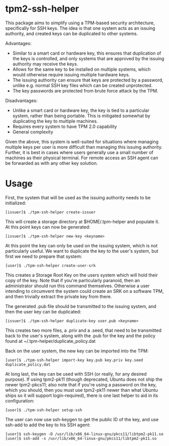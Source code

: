 tpm2-ssh-helper
===============
This package aims to simplify using a TPM-based security architecture,
specifically for SSH keys.  The idea is that one system acts as an issuing
authority, and created keys can be duplicated to other systems.

Advantages:
 * Similar to a smart card or hardware key, this ensures that duplication of
   the keys is controlled, and only systems that are approved by the issuing
   authority may receive the keys.
 * Allows for the same key to be installed on multiple systems, which would
   otherwise require issuing multiple hardware keys.
 * The issuing authority can ensure that keys are protected by a password,
   unlike e.g. normal SSH key files which can be created unprotected.
 * The key passwords are protected from brute force attack by the TPM.

Disadvantages:
 * Unlike a smart card or hardware key, the key is tied to a particular system,
   rather than being portable.  This is mitigated somewhat by duplicating the
   key to multiple machines.
 * Requires every system to have TPM 2.0 capability
 * General complexity

Given the above, this system is well-suited for situations where managing
multiple keys per user is more difficult than managing this issuing authority.
Further, it is best in cases where users generally use a small number of
machines as their physical terminal.  For remote access an SSH agent can be
forwarded as with any other key solution.

Usage
=====
First, the system that will be used as the issuing authority needs to be initialized:

    [issuer]$ ./tpm-ssh-helper create-issuer

This will create a storage directory at $HOME/.tpm-helper and populate it.  At
this point keys can now be generated:

    [issuer]$ ./tpm-ssh-helper new-key <keyname>

At this point the key can only be used on the issuing system, which is not
particularly useful.  We want to duplicate the key to the user's system, but
first we need to prepare that system:

    [user]$ ./tpm-ssh-helper create-user-srk

This creates a Storage Root Key on the users system which will hold their copy
of the key.  Note that if you're particularly paranoid, then an administrator
should run this command themselves.  Otherwise a user intending to circumvent
the system could create an SRK on a software TPM, and then trivially extract
the private key from there.

The generated .pub file should be transmitted to the issuing system, and then
the user key can be duplicated:

    [issuer]$ ./tpm-ssh-helper duplicate-key user.pub <keyname>

This creates two more files, a .priv and a .seed, that need to be transmitted
back to the user's system, along with the .pub for the key and the policy found
at ~/.tpm-helper/duplicate\_policy.dat

Back on the user system, the new key can be imported into the TPM:

    [user]$ ./tpm-ssh-helper import-key key.pub key.priv key.seed duplicate_policy.dat

At long last, the key can be used with SSH (or really, for any desired
purpose).  If using tpm2-pk11 (though deprecated, Ubuntu does not ship the newer
tpm2-pkcs11; also note that if you're using a password on the key, which you
should, then you must use tpm2-pk11 newer than what Ubuntu ships so it will
support login-required), there is one last helper to aid in its configuration:

    [user]$ ./tpm-ssh-helper setup-ssh

The user can now use ssh-keygen to get the public ID of the key, and use
ssh-add to add the key to his SSH agent:

    [user]$ ssh-keygen -D /usr/lib/x86_64-linux-gnu/pkcs11/libtpm2-pk11.so
    [user]$ ssh-add -s /usr/lib/x86_64-linux-gnu/pkcs11/libtpm2-pk11.so
